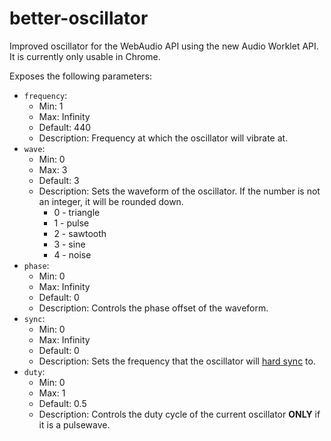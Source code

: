 # better-oscillator

Improved oscillator for the WebAudio API using the new Audio Worklet API. It is currently only usable in Chrome.

Exposes the following parameters:
* `frequency`:
  * Min: 1
  * Max: Infinity
  * Default: 440
  * Description: Frequency at which the oscillator will vibrate at.
* `wave`:
  * Min: 0
  * Max: 3
  * Default: 3
  * Description: Sets the waveform of the oscillator. If the number is not an integer, it will be rounded down.
    * 0 - triangle
    * 1 - pulse
    * 2 - sawtooth
    * 3 - sine
    * 4 - noise
* `phase`:
  * Min: 0
  * Max: Infinity
  * Default: 0
  * Description: Controls the phase offset of the waveform.
* `sync`:
  * Min: 0
  * Max: Infinity
  * Default: 0
  * Description: Sets the frequency that the oscillator will [hard sync](https://en.wikipedia.org/wiki/Oscillator_sync#Hard_Sync) to.
* `duty`:
  * Min: 0
  * Max: 1
  * Default: 0.5
  * Description: Controls the duty cycle of the current oscillator **ONLY** if it is a pulsewave.
